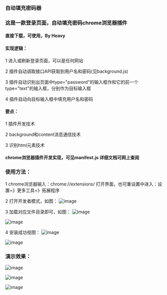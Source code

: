 ### 自动填充密码器
### 这是一款登录页面，自动填充密码chrome浏览器插件

#### 直接下载，可使用，By Heavy

#### 实现逻辑：
1 进入或刷新登录页面，可以是任何网站

2 插件自动调取接口API获取到用户名和密码(见background.js)

3 插件自动识别出页面中type="password"的输入框作和它的前一个type="text"的输入框，分别作为目标输入框

4 插件自动向目标输入框中填充用户名和密码


#### 要点：
1 插件开发技术

2 background和content消息通信技术

3 识别html元素技术


#### chrome浏览器插件开发实现，可见manifest.js 详细文档可网上查阅


### 使用方法：
1 chrome浏览器输入：chrome://extensions/ 打开界面，也可重设置中进入：设置=》更多工具=》拓展程序

2 打开开发者模式，如图：
![image](https://user-images.githubusercontent.com/14215192/123385623-4f90d780-d5c8-11eb-8714-4ff39dae9072.png)

3 加载对应文件目录即可，如图：
![image](https://user-images.githubusercontent.com/14215192/123385687-659e9800-d5c8-11eb-9c90-7fcf5e9c0eec.png)

![image](https://user-images.githubusercontent.com/14215192/123385772-80710c80-d5c8-11eb-8379-03743704efba.png)

4 安装成功视图：
![image](https://user-images.githubusercontent.com/14215192/123385935-b1e9d800-d5c8-11eb-9e8e-681d351cee2e.png)

![image](https://user-images.githubusercontent.com/14215192/123385978-bdd59a00-d5c8-11eb-931a-25ce775576db.png)


### 演示效果：

![image](https://user-images.githubusercontent.com/14215192/123385194-df825180-d5c7-11eb-8ae0-072e98a7f8b3.png)

![image](https://user-images.githubusercontent.com/14215192/123385230-e8732300-d5c7-11eb-8997-2a7c7b683d25.png)

![image](https://user-images.githubusercontent.com/14215192/123385259-ee690400-d5c7-11eb-9e6d-035a29daad4f.png)

